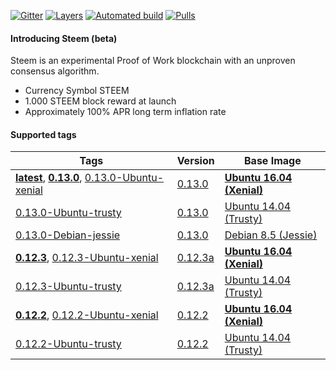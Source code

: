 [![Gitter](https://badges.gitter.im/Join%20Chat.svg)](https://gitter.im/TigerND/docker-steem-wallet)
[![Layers](https://images.microbadger.com/badges/image/teego/steem-wallet.svg)](http://microbadger.com/images/teego/steem-wallet "Get your own image badge on microbadger.com")
[![Automated build](https://img.shields.io/docker/automated/teego/steem-wallet.svg)]()
[![Pulls](https://img.shields.io/docker/pulls/teego/steem-wallet.svg)]()

#### Introducing Steem (beta)

Steem is an experimental Proof of Work blockchain with an unproven consensus algorithm.

* Currency Symbol STEEM
* 1.000 STEEM block reward at launch
* Approximately 100% APR long term inflation rate

#### Supported tags

| Tags | Version | Base Image |
|---|---|---|
| **[latest](https://hub.docker.com/r/teego/steem-wallet/builds/bwjcwgpnrtsbqrtbyrxjmhh/)**, **[0.13.0](https://hub.docker.com/r/teego/steem-wallet/builds/b8f5hhema7t4sfqopf9agzk/)**, [0.13.0-Ubuntu-xenial](https://hub.docker.com/r/teego/steem-wallet/builds/baveywph8vngeicoyfkyvu9/) | [0.13.0](https://github.com/steemit/steem/releases/tag/0.13.0) | **[Ubuntu 16.04 (Xenial)](https://github.com/tianon/docker-brew-ubuntu-core/blob/3485528d76452eff9e7d3b3f222bd21a966659a5/xenial/Dockerfile)** |
| [0.13.0-Ubuntu-trusty](https://hub.docker.com/r/teego/steem-wallet/builds/b6rm6dr6fdhfxvrresm2y5a/) | [0.13.0](https://github.com/steemit/steem/releases/tag/0.13.0) | [Ubuntu 14.04 (Trusty)](https://github.com/tianon/docker-brew-ubuntu-core/blob/3485528d76452eff9e7d3b3f222bd21a966659a5/trusty/Dockerfile) |
| [0.13.0-Debian-jessie](https://hub.docker.com/r/teego/steem-wallet/builds/bfdtkuhepz8tez3ceazozvd/) | [0.13.0](https://github.com/steemit/steem/releases/tag/v0.13.0) | [Debian 8.5 (Jessie)](https://github.com/tianon/docker-brew-debian/blob/c2882c541f5bd5cfdd28a505a4e635d42c7fd946/jessie/Dockerfile) |
| **[0.12.3](#)**, [0.12.3-Ubuntu-xenial](#) | [0.12.3a](https://github.com/steemit/steem/releases/tag/v0.12.3a) | **[Ubuntu 16.04 (Xenial)](https://github.com/tianon/docker-brew-ubuntu-core/blob/3485528d76452eff9e7d3b3f222bd21a966659a5/xenial/Dockerfile)** |
| [0.12.3-Ubuntu-trusty](#) | [0.12.3a](https://github.com/steemit/steem/releases/tag/v0.12.3a) | [Ubuntu 14.04 (Trusty)](https://github.com/tianon/docker-brew-ubuntu-core/blob/3485528d76452eff9e7d3b3f222bd21a966659a5/trusty/Dockerfile) |
| **[0.12.2](#)**, [0.12.2-Ubuntu-xenial](#) | [0.12.2](https://github.com/steemit/steem/releases/tag/v0.12.2) | **[Ubuntu 16.04 (Xenial)](https://github.com/tianon/docker-brew-ubuntu-core/blob/3485528d76452eff9e7d3b3f222bd21a966659a5/xenial/Dockerfile)** |
| [0.12.2-Ubuntu-trusty](#) | [0.12.2](https://github.com/steemit/steem/releases/tag/v0.12.2) | [Ubuntu 14.04 (Trusty)](https://github.com/tianon/docker-brew-ubuntu-core/blob/3485528d76452eff9e7d3b3f222bd21a966659a5/trusty/Dockerfile) |
